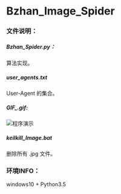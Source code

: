 # Bzhan_Image_Spider

### 文件说明：

##### Bzhan_Spider.py：

算法实现。

##### user_agents.txt

User-Agent 的集合。


##### GIF_.gif:

![程序演示](http://image.little-rocket.cn/GIF_.gif) 


##### keilkill_Image.bat

删除所有 .jpg 文件。


### 环境INFO：

windows10 + Python3.5




